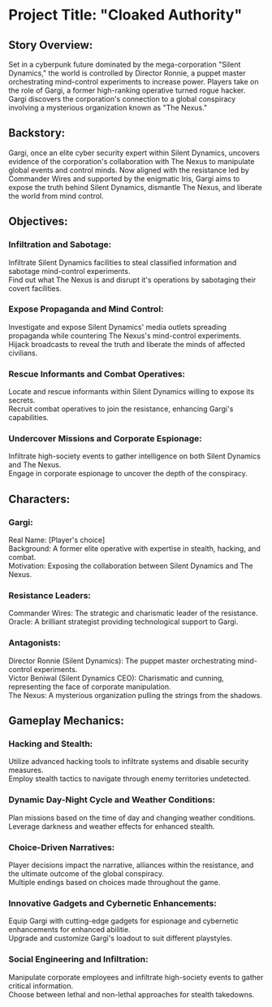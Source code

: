 # Project Title: "Cloaked Authority"

## Story Overview:
Set in a cyberpunk future dominated by the mega-corporation "Silent Dynamics," the world is controlled by Director Ronnie, a puppet master orchestrating mind-control experiments to increase power. Players take on the role of Gargi, a former high-ranking operative turned rogue hacker. Gargi discovers the corporation's connection to a global conspiracy involving a mysterious organization known as "The Nexus."

## Backstory:
Gargi, once an elite cyber security expert within Silent Dynamics, uncovers evidence of the corporation's collaboration with The Nexus to manipulate global events and control minds. Now aligned with the resistance led by Commander Wires and supported by the enigmatic Iris, Gargi aims to expose the truth behind Silent Dynamics, dismantle The Nexus, and liberate the world from mind control.

## Objectives:

### Infiltration and Sabotage:
Infiltrate Silent Dynamics facilities to steal classified information and sabotage mind-control experiments.  
Find out what The Nexus is and disrupt it's operations by sabotaging their covert facilities.

### Expose Propaganda and Mind Control:
Investigate and expose Silent Dynamics' media outlets spreading propaganda while countering The Nexus's mind-control experiments.  
Hijack broadcasts to reveal the truth and liberate the minds of affected civilians.

### Rescue Informants and Combat Operatives:
Locate and rescue informants within Silent Dynamics willing to expose its secrets.  
Recruit combat operatives to join the resistance, enhancing Gargi's capabilities.

### Undercover Missions and Corporate Espionage:
Infiltrate high-society events to gather intelligence on both Silent Dynamics and The Nexus.  
Engage in corporate espionage to uncover the depth of the conspiracy.

## Characters:

### Gargi:
Real Name: [Player's choice]  
Background: A former elite operative with expertise in stealth, hacking, and combat.  
Motivation: Exposing the collaboration between Silent Dynamics and The Nexus.

### Resistance Leaders:
Commander Wires: The strategic and charismatic leader of the resistance.  
Oracle: A brilliant strategist providing technological support to Gargi.

### Antagonists:
Director Ronnie (Silent Dynamics): The puppet master orchestrating mind-control experiments.  
Victor Beniwal (Silent Dynamics CEO): Charismatic and cunning, representing the face of corporate manipulation.  
The Nexus: A mysterious organization pulling the strings from the shadows.

## Gameplay Mechanics:

### Hacking and Stealth:  
Utilize advanced hacking tools to infiltrate systems and disable security measures.  
Employ stealth tactics to navigate through enemy territories undetected.

### Dynamic Day-Night Cycle and Weather Conditions:  
Plan missions based on the time of day and changing weather conditions.  
Leverage darkness and weather effects for enhanced stealth.

### Choice-Driven Narratives:  
Player decisions impact the narrative, alliances within the resistance, and the ultimate outcome of the global conspiracy.  
Multiple endings based on choices made throughout the game.

### Innovative Gadgets and Cybernetic Enhancements:  
Equip Gargi with cutting-edge gadgets for espionage and cybernetic enhancements for enhanced abilitie.  
Upgrade and customize Gargi's loadout to suit different playstyles.

### Social Engineering and Infiltration:  
Manipulate corporate employees and infiltrate high-society events to gather critical information.  
Choose between lethal and non-lethal approaches for stealth takedowns.
